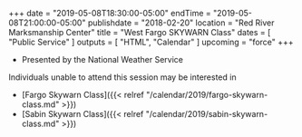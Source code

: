 +++
date = "2019-05-08T18:30:00-05:00"
endTime = "2019-05-08T21:00:00-05:00"
publishdate = "2018-02-20"
location = "Red River Marksmanship Center"
title = "West Fargo SKYWARN Class"
dates = [ "Public Service" ]
outputs = [ "HTML", "Calendar" ]
upcoming = "force"
+++
* Presented by the National Weather Service

<!--
* Sponsored by the [Red River Radio Amateurs](/)

This is a free class for Emergency Responders and members of the public. No
registration is required.
-->

Individuals unable to attend this session may be interested in

* [Fargo Skywarn Class]({{< relref "/calendar/2019/fargo-skywarn-class.md" >}})
* [Sabin Skywarn Class]({{< relref "/calendar/2019/sabin-skywarn-class.md" >}})

